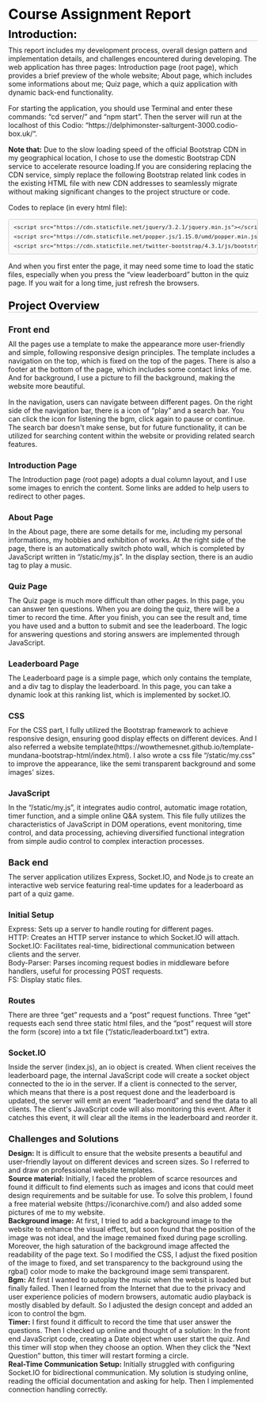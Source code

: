 <style type="text/css">.rendered-markdown{font-size:14px} .rendered-markdown>*:first-child{margin-top:0!important} .rendered-markdown>*:last-child{margin-bottom:0!important} .rendered-markdown a{text-decoration:underline;color:#b75246} .rendered-markdown a:hover{color:#f36050} .rendered-markdown h1, .rendered-markdown h2, .rendered-markdown h3, .rendered-markdown h4, .rendered-markdown h5, .rendered-markdown h6{margin:24px 0 10px;padding:0;font-weight:bold;-webkit-font-smoothing:antialiased;cursor:text;position:relative} .rendered-markdown h1 tt, .rendered-markdown h1 code, .rendered-markdown h2 tt, .rendered-markdown h2 code, .rendered-markdown h3 tt, .rendered-markdown h3 code, .rendered-markdown h4 tt, .rendered-markdown h4 code, .rendered-markdown h5 tt, .rendered-markdown h5 code, .rendered-markdown h6 tt, .rendered-markdown h6 code{font-size:inherit} .rendered-markdown h1{font-size:28px;color:#000} .rendered-markdown h2{font-size:22px;border-bottom:1px solid #ccc;color:#000} .rendered-markdown h3{font-size:18px} .rendered-markdown h4{font-size:16px} .rendered-markdown h5{font-size:14px} .rendered-markdown h6{color:#777;font-size:14px} .rendered-markdown p, .rendered-markdown blockquote, .rendered-markdown ul, .rendered-markdown ol, .rendered-markdown dl, .rendered-markdown table, .rendered-markdown pre{margin:15px 0} .rendered-markdown hr{border:0 none;color:#ccc;height:4px;padding:0} .rendered-markdown>h2:first-child, .rendered-markdown>h1:first-child, .rendered-markdown>h1:first-child+h2, .rendered-markdown>h3:first-child, .rendered-markdown>h4:first-child, .rendered-markdown>h5:first-child, .rendered-markdown>h6:first-child{margin-top:0;padding-top:0} .rendered-markdown a:first-child h1, .rendered-markdown a:first-child h2, .rendered-markdown a:first-child h3, .rendered-markdown a:first-child h4, .rendered-markdown a:first-child h5, .rendered-markdown a:first-child h6{margin-top:0;padding-top:0} .rendered-markdown h1+p, .rendered-markdown h2+p, .rendered-markdown h3+p, .rendered-markdown h4+p, .rendered-markdown h5+p, .rendered-markdown h6+p{margin-top:0} .rendered-markdown ul, .rendered-markdown ol{padding-left:30px} .rendered-markdown ul li>:first-child, .rendered-markdown ul li ul:first-of-type, .rendered-markdown ol li>:first-child, .rendered-markdown ol li ul:first-of-type{margin-top:0} .rendered-markdown ul ul, .rendered-markdown ul ol, .rendered-markdown ol ol, .rendered-markdown ol ul{margin-bottom:0} .rendered-markdown dl{padding:0} .rendered-markdown dl dt{font-size:14px;font-weight:bold;font-style:italic;padding:0;margin:15px 0 5px} .rendered-markdown dl dt:first-child{padding:0} .rendered-markdown dl dt>:first-child{margin-top:0} .rendered-markdown dl dt>:last-child{margin-bottom:0} .rendered-markdown dl dd{margin:0 0 15px;padding:0 15px} .rendered-markdown dl dd>:first-child{margin-top:0} .rendered-markdown dl dd>:last-child{margin-bottom:0} .rendered-markdown blockquote{border-left:4px solid #DDD;padding:0 15px;color:#777} .rendered-markdown blockquote>:first-child{margin-top:0} .rendered-markdown blockquote>:last-child{margin-bottom:0} .rendered-markdown table th{font-weight:bold} .rendered-markdown table th, .rendered-markdown table td{border:1px solid #ccc;padding:6px 13px} .rendered-markdown table tr{border-top:1px solid #ccc;background-color:#fff} .rendered-markdown table tr:nth-child(2n){background-color:#f8f8f8} .rendered-markdown img{max-width:100%;-moz-box-sizing:border-box;box-sizing:border-box} .rendered-markdown code, .rendered-markdown tt{margin:0 2px;padding:0 5px;border:1px solid #eaeaea;background-color:#f8f8f8;border-radius:3px} .rendered-markdown code{white-space:nowrap} .rendered-markdown pre>code{margin:0;padding:0;white-space:pre;border:0;background:transparent} .rendered-markdown .highlight pre, .rendered-markdown pre{background-color:#f8f8f8;border:1px solid #ccc;font-size:13px;line-height:19px;overflow:auto;padding:6px 10px;border-radius:3px} .rendered-markdown pre code, .rendered-markdown pre tt{margin:0;padding:0;background-color:transparent;border:0}</style>
<div class="rendered-markdown"><h1>Course Assignment Report</h1>
<h2>Introduction:</h2>
<p>This report includes my development process, overall design pattern and implementation details, and challenges encountered during developing. The web application has three pages: Introduction page (root page), which provides a brief preview of the whole website; About page, which includes some informations about me; Quiz page, which  a quiz application with dynamic back-end functionality.</p>
<p>For starting the application, you should use Terminal and enter these commands: &ldquo;cd server/&rdquo; and &ldquo;npm start&rdquo;. Then the server will run at the localhost of this Codio: &ldquo;https://delphimonster-salturgent-3000.codio-box.uk/&ldquo;.</p>
<p><strong>Note that:</strong> Due to the slow loading speed of the official Bootstrap CDN in my geographical location, I chose to use the domestic Bootstrap CDN service to accelerate resource loading.If you are considering replacing the CDN service, simply replace the following Bootstrap related link codes in the existing HTML file with new CDN addresses to seamlessly migrate without making significant changes to the project structure or code.</p>
<p>Codes to replace (in every html file):</p>
<pre><code>&lt;script src="https://cdn.staticfile.net/jquery/3.2.1/jquery.min.js"&gt;&lt;/script&gt;
&lt;script src="https://cdn.staticfile.net/popper.js/1.15.0/umd/popper.min.js"&gt;&lt;/script&gt;
&lt;script src="https://cdn.staticfile.net/twitter-bootstrap/4.3.1/js/bootstrap.min.js"&gt;&lt;/script&gt;
</code></pre>
<p>And when you first enter the page, it may need some time to load the static files, especially when you press the &ldquo;view leaderboard&rdquo; button in the quiz page. If you wait for a long time, just refresh the browsers.</p>
<h2>Project Overview</h2>
<h3>Front end</h3>
<p>All the pages use a template to make the appearance more user-friendly and simple, following responsive design principles. The template includes a navigation on the top, which is fixed on the top of the pages. There is also a footer at the bottom of the page, which includes some contact links of me. And for background, I use a picture to fill the background, making the website more beautiful.</p>
<p>In the navigation, users can navigate between different pages. On the right side of the navigation bar, there is a icon of &ldquo;play&rdquo; and a search bar. You can click the icon for listening the bgm, click again to pause or continue. The search bar doesn't make sense, but for future functionality, it can be utilized for searching content within the website or providing related search features.</p>
<h4>Introduction Page</h4>
<p>The Introduction page (root page) adopts a dual column layout, and I use some images to enrich the content. Some links are added to help users to redirect to other pages.</p>
<h4>About Page</h4>
<p>In the About page, there are some details for me, including my personal informations, my hobbies and exhibition of works. At the right side of the page, there is an automatically switch photo wall, which is completed by JavaScript written in &ldquo;/static/my.js&rdquo;. In the display section, there is an audio tag to play a music.</p>
<h4>Quiz Page</h4>
<p>The Quiz page is much more difficult than other pages. In this page, you can answer ten questions. When you are doing the quiz, there will be a timer to record the time. After you finish, you can see the result and, time you have used and a button to submit and see the leaderboard. The logic for answering questions and storing answers are implemented through JavaScript.</p>
<h4>Leaderboard Page</h4>
<p>The Leaderboard page is a simple page, which only contains the template, and a div tag to display the leaderboard. In this page, you can take a dynamic look at this ranking list, which is implemented by socket.IO.</p>
<h4>CSS</h4>
<p>For the CSS part, I fully utilized the Bootstrap framework to achieve responsive design, ensuring good display effects on different devices. And I also referred a website template(https://wowthemesnet.github.io/template-mundana-bootstrap-html/index.html). I also wrote a css file &ldquo;/static/my.css&rdquo; to improve the appearance, like the semi transparent background and some images' sizes.</p>
<h4>JavaScript</h4>
<p>In the &ldquo;/static/my.js&rdquo;, it integrates audio control, automatic image rotation, timer function, and a simple online Q&amp;A system. This file fully utilizes the characteristics of JavaScript in DOM operations, event monitoring, time control, and data processing, achieving diversified functional integration from simple audio control to complex interaction processes.</p>
<h3>Back end</h3>
<p>The server application utilizes Express, Socket.IO, and Node.js to create an interactive web service featuring real-time updates for a leaderboard as part of a quiz game.</p>
<h4>Initial Setup</h4>
<p>Express: Sets up a server to handle routing for different pages.
<br  />HTTP: Creates an HTTP server instance to which Socket.IO will attach.
<br  />Socket.IO: Facilitates real-time, bidirectional communication between clients and the server.
<br  />Body-Parser: Parses incoming request bodies in middleware before handlers, useful for processing POST requests.
<br  />FS: Display static files.</p>
<h4>Routes</h4>
<p>There are three &ldquo;get&rdquo; requests and a &ldquo;post&rdquo; request functions. Three &ldquo;get&rdquo; requests each send three static html files, and the &ldquo;post&rdquo; request will store the form (score) into a txt file (&ldquo;/static/leaderboard.txt&rdquo;) extra.</p>
<h4>Socket.IO</h4>
<p>Inside the server (index.js), an io object is created. When client receives the leaderboard page, the internal JavaScript code will create a socket object connected to the io in the server. If a client is connected to the server, which means that there is a post request done and the leaderboard is updated, the server will emit an event &ldquo;leaderboard&rdquo; and send the data to all clients. The client's JavaScript code will also monitoring this event. After it catches this event, it will clear all the items in the leaderboard and reorder it.</p>
<h3>Challenges and Solutions</h3>
<p><strong>Design:</strong> It is difficult to ensure that the website presents a beautiful and user-friendly layout on different devices and screen sizes. So I referred to and draw on professional website templates.
<br  /><strong>Source material:</strong> Initially, I faced the problem of scarce resources and found it difficult to find elements such as images and icons that could meet design requirements and be suitable for use. To solve this problem, I found a free material website (https://iconarchive.com/) and also added some pictures of me to my website.
<br  /><strong>Background image:</strong> At first, I tried to add a background image to the website to enhance the visual effect, but soon found that the position of the image was not ideal, and the image remained fixed during page scrolling. Moreover, the high saturation of the background image affected the readability of the page text. So I modified the CSS, I adjust the fixed position of the image to fixed, and set transparency to the background using the rgba() color mode to make the background image semi transparent.
<br  /><strong>Bgm:</strong> At first I wanted to autoplay the music when the websit is loaded but finally failed. Then I learned from the Internet that  due to the privacy and user experience policies of modern browsers, automatic audio playback is mostly disabled by default. So I adjusted the design concept and added an icon to control the bgm.
<br  /><strong>Timer:</strong> I first found it difficult to record the time that user answer the questions. Then I checked up online and thought of a solution: In the front end JavaScript code, creating a Date object when user start the quiz. And this timer will stop when they choose an option. When they click the &ldquo;Next Question&rdquo; button, this timer will restart forming a circle.
<br  /><strong>Real-Time Communication Setup:</strong> Initially struggled with configuring Socket.IO for bidirectional communication. My solution is studying online, reading the official documentation and asking for help. Then I implemented connection handling correctly.</p>
</div>